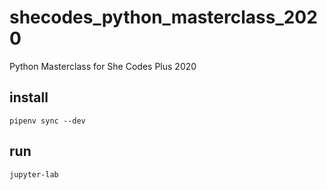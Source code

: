 # shecodes_python_masterclass_2020
Python Masterclass for She Codes Plus 2020

## install

    pipenv sync --dev

## run

    jupyter-lab

